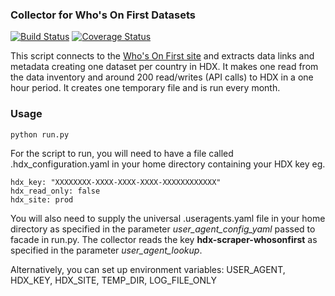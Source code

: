 ### Collector for Who's On First Datasets
[![Build Status](https://github.com/OCHA-DAP/hdx-scraper-whosonfirst/actions/workflows/run-python-tests.yaml/badge.svg)](https://github.com/OCHA-DAP/hdx-scraper-whosonfirst/actions/workflows/run-python-tests.yaml)
[![Coverage Status](https://coveralls.io/repos/github/OCHA-DAP/hdx-scraper-whosonfirst/badge.svg?branch=main&ts=1)](https://coveralls.io/github/OCHA-DAP/hdx-scraper-whosonfirst?branch=main)

This script connects to the [Who's On First site](https://geocode.earth/data/whosonfirst) and extracts data links and metadata creating one dataset per country in HDX. It makes one read from the data inventory and around 200 read/writes (API calls) to HDX in a one hour period. It creates one temporary file and is run every month.


### Usage

    python run.py

For the script to run, you will need to have a file called .hdx_configuration.yaml in your home directory containing your HDX key eg.

    hdx_key: "XXXXXXXX-XXXX-XXXX-XXXX-XXXXXXXXXXXX"
    hdx_read_only: false
    hdx_site: prod
    
 You will also need to supply the universal .useragents.yaml file in your home directory as specified in the parameter *user_agent_config_yaml* passed to facade in run.py. The collector reads the key **hdx-scraper-whosonfirst** as specified in the parameter *user_agent_lookup*.
 
 Alternatively, you can set up environment variables: USER_AGENT, HDX_KEY, HDX_SITE, TEMP_DIR, LOG_FILE_ONLY